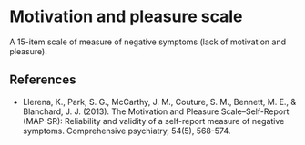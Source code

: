 # Motivation and pleasure scale

A 15-item scale of measure of negative symptoms (lack of motivation and pleasure).

## References
- Llerena, K., Park, S. G., McCarthy, J. M., Couture, S. M., Bennett, M. E., & Blanchard, J. J. (2013). The Motivation and Pleasure Scale–Self-Report (MAP-SR): Reliability and validity of a self-report measure of negative symptoms. Comprehensive psychiatry, 54(5), 568-574.
